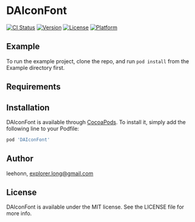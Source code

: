 # DAIconFont

[![CI Status](https://img.shields.io/travis/leehonn/DAIconFont.svg?style=flat)](https://travis-ci.org/leehonn/DAIconFont)
[![Version](https://img.shields.io/cocoapods/v/DAIconFont.svg?style=flat)](https://cocoapods.org/pods/DAIconFont)
[![License](https://img.shields.io/cocoapods/l/DAIconFont.svg?style=flat)](https://cocoapods.org/pods/DAIconFont)
[![Platform](https://img.shields.io/cocoapods/p/DAIconFont.svg?style=flat)](https://cocoapods.org/pods/DAIconFont)

## Example

To run the example project, clone the repo, and run `pod install` from the Example directory first.

## Requirements

## Installation

DAIconFont is available through [CocoaPods](https://cocoapods.org). To install
it, simply add the following line to your Podfile:

```ruby
pod 'DAIconFont'
```

## Author

leehonn, explorer.long@gmail.com

## License

DAIconFont is available under the MIT license. See the LICENSE file for more info.
